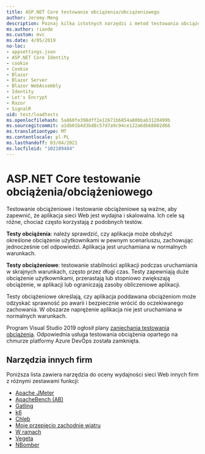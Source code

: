 ```yaml
---
title: ASP.NET Core testowanie obciążenia/obciążeniowego
author: Jeremy-Meng
description: Poznaj kilka istotnych narzędzi i metod testowania obciążeniowego i testowania obciążeniowego ASP.NET Core aplikacji.
ms.author: riande
ms.custom: mvc
ms.date: 4/05/2019
no-loc:
- appsettings.json
- ASP.NET Core Identity
- cookie
- Cookie
- Blazor
- Blazor Server
- Blazor WebAssembly
- Identity
- Let's Encrypt
- Razor
- SignalR
uid: test/loadtests
ms.openlocfilehash: 5a860fe398dff2e12671b6854a80bbab3120499b
ms.sourcegitcommit: a1db01b4d3bd8c57d7a9c94ce122a6db68002d66
ms.translationtype: MT
ms.contentlocale: pl-PL
ms.lasthandoff: 03/04/2021
ms.locfileid: "102109484"
---
```

# <a name="aspnet-core-loadstress-testing"></a>ASP.NET Core testowanie obciążenia/obciążeniowego

Testowanie obciążeniowe i testowanie obciążeniowe są ważne, aby zapewnić, że aplikacja sieci Web jest wydajna i skalowalna. Ich cele są różne, chociaż często korzystają z podobnych testów.

**Testy obciążenia**: należy sprawdzić, czy aplikacja może obsłużyć określone obciążenie użytkownikami w pewnym scenariuszu, zachowując jednocześnie cel odpowiedzi. Aplikacja jest uruchamiana w normalnych warunkach.

**Testy obciążeniowe**: testowanie stabilności aplikacji podczas uruchamiania w skrajnych warunkach, często przez długi czas. Testy zapewniają duże obciążenie użytkownikami, przerastają lub stopniowo zwiększają obciążenie, w aplikacji lub ograniczają zasoby obliczeniowe aplikacji.

Testy obciążeniowe określają, czy aplikacja poddawana obciążeniom może odzyskać sprawność po awarii i bezpiecznie wrócić do oczekiwanego zachowania. W obszarze naprężenie aplikacja nie jest uruchamiana w normalnych warunkach.

Program Visual Studio 2019 ogłosił plany [zaniechania testowania obciążenia](https://devblogs.microsoft.com/devops/cloud-based-load-testing-service-eol/). Odpowiednia usługa testowania obciążenia opartego na chmurze platformy Azure DevOps została zamknięta.

## <a name="third-party-tools"></a>Narzędzia innych firm

Poniższa lista zawiera narzędzia do oceny wydajności sieci Web innych firm z różnymi zestawami funkcji:

* [Apache JMeter](https://jmeter.apache.org/)
* [ApacheBench (AB)](https://httpd.apache.org/docs/2.4/programs/ab.html)
* [Gatling](https://gatling.io/)
* [k6](https://k6.io)
* [Chleb](https://locust.io/)
* [Moje przepięcio zachodnie wiatru](https://websurge.west-wind.com/)
* [W ramach](https://github.com/hallatore/Netling)
* [Vegeta](https://github.com/tsenart/vegeta)
* [NBomber](https://github.com/PragmaticFlow/NBomber)
